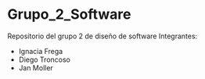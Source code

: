 # Grupo_2_Software
Repositorio del grupo 2 de diseño de software
Integrantes:
- Ignacia Frega
- Diego Troncoso
- Jan Moller
